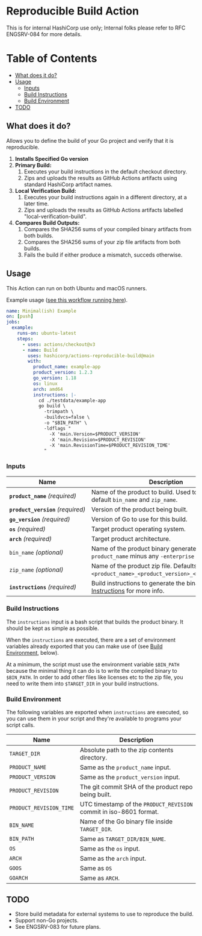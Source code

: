 # Reproducible Build Action

This is for internal HashiCorp use only; Internal folks please refer to RFC ENGSRV-084 for more details.

<!-- insert:scripts/codegen/table_of_contents -->

Table of Contents
=================

* [What does it do?](#what-does-it-do)
* [Usage](#usage)
  * [Inputs](#inputs)
  * [Build Instructions](#build-instructions)
  * [Build Environment](#build-environment)
* [TODO](#todo)
<!-- end:insert:scripts/codegen/table_of_contents -->

## What does it do?

Allows you to define the build of your Go project and verify that it is reproducible.

1. **Installs Specified Go version**
1. **Primary Build:**
	1. Executes your build instructions in the default checkout directory.
	1. Zips and uploads the results as GitHub Actions artifacts using standard HashiCorp artifact names.
1. **Local Verification Build:**
	1. Executes your build instructions again in a different directory, at a later time.
	1. Zips and uploads the results as GitHub Actions artifacts labelled "local-verification-build".
1. **Compares Build Outputs:**
	1. Compares the SHA256 sums of your compiled binary artifacts from both builds.
	1. Compares the SHA256 sums of your zip file artifacts from both builds.
	1. Fails the build if either produce a mismatch, succeds otherwise.

## Usage

This Action can run on both Ubuntu and macOS runners.

Example usage ([see this workflow running here](https://github.com/hashicorp/actions-reproducible-build/actions/workflows/example.yml)).

<!-- insert:scripts/codegen/print_example_workflow -->
```yaml
name: Minimal(ish) Example
on: [push]
jobs:
  example:
    runs-on: ubuntu-latest
    steps:
      - uses: actions/checkout@v3
      - name: Build
        uses: hashicorp/actions-reproducible-build@main
        with:
          product_name: example-app
          product_version: 1.2.3
          go_version: 1.18
          os: linux
          arch: amd64
          instructions: |-
            cd ./testdata/example-app
            go build \
              -trimpath \
              -buildvcs=false \
              -o "$BIN_PATH" \
              -ldflags "
                -X 'main.Version=$PRODUCT_VERSION'
                -X 'main.Revision=$PRODUCT_REVISION'
                -X 'main.RevisionTime=$PRODUCT_REVISION_TIME'
              "
```
<!-- end:insert:scripts/codegen/print_example_workflow -->

### Inputs

<!-- insert:scripts/codegen/inputs_doc -->
|  Name                                     |  Description                                                                                              |
|  -----                                    |  -----                                                                                                    |
|  **`product_name`**&nbsp;_(required)_     |  Name of the product to build. Used to calculate default `bin_name` and `zip_name`.                       |
|  **`product_version`**&nbsp;_(required)_  |  Version of the product being built.                                                                      |
|  **`go_version`**&nbsp;_(required)_       |  Version of Go to use for this build.                                                                     |
|  **`os`**&nbsp;_(required)_               |  Target product operating system.                                                                         |
|  **`arch`**&nbsp;_(required)_             |  Target product architecture.                                                                             |
|  `bin_name`&nbsp;_(optional)_             |  Name of the product binary generated. Defaults to `product_name` minus any `-enterprise` suffix.         |
|  `zip_name`&nbsp;_(optional)_             |  Name of the product zip file. Defaults to `<product_name>_<product_version>_<os>_<arch>.zip`.            |
|  **`instructions`**&nbsp;_(required)_     |  Build instructions to generate the binary. See [Build Instructions](#build-instructions) for more info.  |
<!-- end:insert:scripts/codegen/inputs_doc -->

### Build Instructions

The `instructions` input is a bash script that builds the product binary.
It should be kept as simple as possible.

When the `instructions` are executed, there are a set of environment variables
already exported that you can make use of (see [Build Environment](#build-environment), below).

At a minimum, the script must use the environment variable `$BIN_PATH`
because the minimal thing it can do is to write the compiled binary to `$BIN_PATH`.
In order to add other files like licenses etc to the zip file, you need to
write them into `$TARGET_DIR` in your build instructions.

### Build Environment

The following variables are exported when `instructions` are executed,
so you can use them in your script and they're available to programs your
script calls.

<!-- insert:scripts/codegen/environment_doc -->
|  Name                     |  Description                                                         |
|  -----                    |  -----                                                               |
|  `TARGET_DIR`             |  Absolute path to the zip contents directory.                        |
|  `PRODUCT_NAME`           |  Same as the `product_name` input.                                   |
|  `PRODUCT_VERSION`        |  Same as the `product_version` input.                                |
|  `PRODUCT_REVISION`       |  The git commit SHA of the product repo being built.                 |
|  `PRODUCT_REVISION_TIME`  |  UTC timestamp of the `PRODUCT_REVISION` commit in iso-8601 format.  |
|  `BIN_NAME`               |  Name of the Go binary file inside `TARGET_DIR`.                     |
|  `BIN_PATH`               |  Same as `TARGET_DIR/BIN_NAME`.                                      |
|  `OS`                     |  Same as the `os` input.                                             |
|  `ARCH`                   |  Same as the `arch` input.                                           |
|  `GOOS`                   |  Same as `OS`                                                        |
|  `GOARCH`                 |  Same as `ARCH`.                                                     |
<!-- end:insert:scripts/codegen/environment_doc -->

## TODO

- Store build metadata for external systems to use to reproduce the build.
- Support non-Go projects.
- See ENGSRV-083 for future plans.
